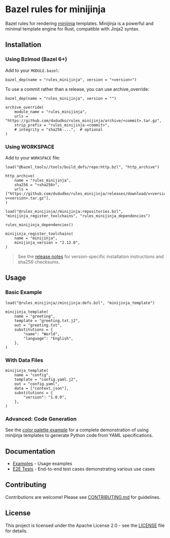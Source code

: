 # Bazel rules for minijinja

Bazel rules for rendering [minijinja](https://github.com/mitsuhiko/minijinja) templates. Minijinja is a powerful and minimal template engine for Rust, compatible with Jinja2 syntax.

## Installation

### Using Bzlmod (Bazel 6+)

Add to your `MODULE.bazel`:

```starlark
bazel_dep(name = "rules_minijinja", version = "<version>")
```

To use a commit rather than a release, you can use archive_override:

```starlark
bazel_dep(name = "rules_minijinja", version = "")

archive_override(
    module_name = "rules_minijinja",
    urls = "https://github.com/dududko/rules_minijinja/archive/<commit>.tar.gz",
    strip_prefix = "rules_minijinja-<commit>",
    # integrity = "sha256-...",  # optional
)
```

### Using WORKSPACE

Add to your `WORKSPACE` file:

```starlark
load("@bazel_tools//tools/build_defs/repo:http.bzl", "http_archive")

http_archive(
    name = "rules_minijinja",
    sha256 = "<sha256>",
    urls = ["https://github.com/dududko/rules_minijinja/releases/download/v<version>/rules_minijinja-v<version>.tar.gz"],
)

load("@rules_minijinja//minijinja:repositories.bzl", "minijinja_register_toolchains", "rules_minijinja_dependencies")

rules_minijinja_dependencies()

minijinja_register_toolchains(
    name = "minijinja",
    minijinja_version = "2.12.0",
)
```

> See the [release notes](https://github.com/dududko/rules_minijinja/releases) for version-specific installation instructions and sha256 checksums.

## Usage

### Basic Example

```starlark
load("@rules_minijinja//minijinja:defs.bzl", "minijinja_template")

minijinja_template(
    name = "greeting",
    template = "greeting.txt.j2",
    out = "greeting.txt",
    substitutions = {
        "name": "World",
        "language": "English",
    },
)
```

### With Data Files

```starlark
minijinja_template(
    name = "config",
    template = "config.yaml.j2",
    out = "config.yaml",
    data = ["context.json"],
    substitutions = {
        "version": "1.0.0",
    },
)
```

### Advanced: Code Generation

See the [color palette example](e2e/color_palette) for a complete demonstration of using minijinja templates to generate Python code from YAML specifications.

## Documentation

- [Examples](minijinja/examples/) - Usage examples
- [E2E Tests](e2e/) - End-to-end test cases demonstrating various use cases

## Contributing

Contributions are welcome! Please see [CONTRIBUTING.md](CONTRIBUTING.md) for guidelines.

## License

This project is licensed under the Apache License 2.0 - see the [LICENSE](LICENSE) file for details.
